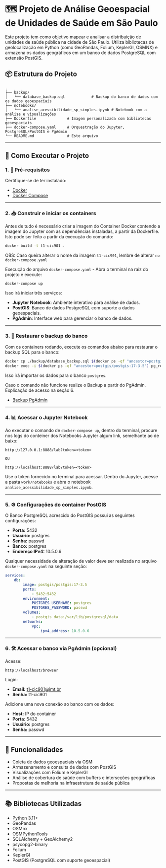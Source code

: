# 🗺️ Projeto de Análise Geoespacial de Unidades de Saúde em São Paulo

Este projeto tem como objetivo mapear e analisar a distribuição de unidades de saúde pública na cidade de São Paulo. Utiliza bibliotecas de geolocalização em Python (como GeoPandas, Folium, KeplerGl, OSMNX) e armazena os dados geográficos em um banco de dados PostgreSQL com extensão PostGIS.

## 📦 Estrutura do Projeto

```
.
├── backup/
│   └── database_backup.sql            # Backup do banco de dados com os dados geoespaciais
├── notebooks/
│   └── analise_acessibilidade_sp_simples.ipynb # Notebook com a análise e visualizações
├── Dockerfile              # Imagem personalizada com bibliotecas geoespaciais
├── docker-compose.yaml     # Orquestração do Jupyter, PostgreSQL/PostGIS e PgAdmin
└── README.md               # Este arquivo
```

---

## 🚀 Como Executar o Projeto

### 1. 🔧 Pré-requisitos

Certifique-se de ter instalado:

- [Docker](https://www.docker.com/)
- [Docker Compose](https://docs.docker.com/compose/)

---

### 2. 📥 Construir e iniciar os containers

Antes de tudo é necessário criar a imagem do Container Docker contendo a imagem do Jupyter com as dependências instaladas, a partir da Dockerfile. Isto pode ser feito a partir da execução do comando:

```bash
docker build -t t1-cic901 .
```

OBS: Caso queira alterar o nome da imagem `t1-cic901`, lembre de alterar `no docker-compose.yaml`


Execução do arquivo `docker-compose.yaml` - Abra o terminal na raiz do projeto e execute:

```bash
docker-compose up
```

Isso irá iniciar três serviços:

- **Jupyter Notebook**: Ambiente interativo para análise de dados.
- **PostGIS**: Banco de dados PostgreSQL com suporte a dados geoespaciais.
- **PgAdmin**: Interface web para gerenciar o banco de dados.

---

### 3. 💾 Restaurar o backup do banco

Com os containers rodando, execute os comandos abaixo para restaurar o backup SQL para o banco:

```bash
docker cp ./backup/database_backup.sql $(docker ps -qf "ancestor=postgis/postgis:17-3.5"):/
docker exec -i $(docker ps -qf "ancestor=postgis/postgis:17-3.5") pg_restore -U postgres -d postgres /database_backup.sql
```

Isso irá importar os dados para o banco `postgres`.


Caso o comando não funcione realize o Backup a partir do PgAdmin. Explicação de acesso na seção  6.

- [Backup PgAdmin](https://www.youtube.com/watch?v=4HJwrXclC3A)

---

### 4. 📊 Acessar o Jupyter Notebook

Ao executar o comando de `docker-compose up`, dentro do terminal, procure nos logs do conteiner dos Notebooks
Jupyter algum link, semelhante ao de baixo:

```
http://127.0.0.1:8888/lab?token=<token> 

OU

http://localhost:8888/lab?token=<token> 

```

Use o token fornecido no terminal para acessar. Dentro do Jupyter, acesse a pasta `work/notebooks` e abra o notebook `analise_acessibilidade_sp_simples.ipynb`.

---

### 5. ⚙️ Configurações do container PostGIS

O Banco PostgreSQL acrescido do PostGIS possui as seguintes configurações:

- **Porta:** 5432  
- **Usuário:** postgres  
- **Senha:** passwd  
- **Banco:** postgres
- **Endereço IPv4:** 10.5.0.6

Qualquer necessidade de alteração de valor deve ser realizada no arquivo `docker-compose.yaml` na seguinte seção:

```yaml
services:
    db:
        image: postgis/postgis:17-3.5
        ports:
            - 5432:5432
        environment:
            POSTGRES_USERNAME: postgres
            POSTGRES_PASSWORD: passwd
        volumes:
            - postgis_data:/var/lib/postgresql/data
        networks:
            vpc:
                ipv4_address: 10.5.0.6
```

---


### 6. 🛠️ Acessar o banco via PgAdmin (opcional)

Acesse:

```
http://localhost/browser
```

Login:

- **Email:** t1-cic901@imt.br  
- **Senha:** t1-cic901

Adicione uma nova conexão ao banco com os dados:

- **Host:** IP do container  
- **Porta:** 5432  
- **Usuário:** postgres  
- **Senha:** passwd  

---

## 🧪 Funcionalidades

- Coleta de dados geoespaciais via OSM
- Armazenamento e consulta de dados com PostGIS
- Visualizações com Folium e KeplerGl
- Análise de cobertura de saúde com buffers e interseções geográficas
- Propostas de melhoria na infraestrutura de saúde pública

---

## 📚 Bibliotecas Utilizadas

- Python 3.11+
- GeoPandas
- OSMnx
- OSMPythonTools
- SQLAlchemy + GeoAlchemy2
- psycopg2-binary
- Folium
- KeplerGl
- PostGIS (PostgreSQL com suporte geoespacial)

